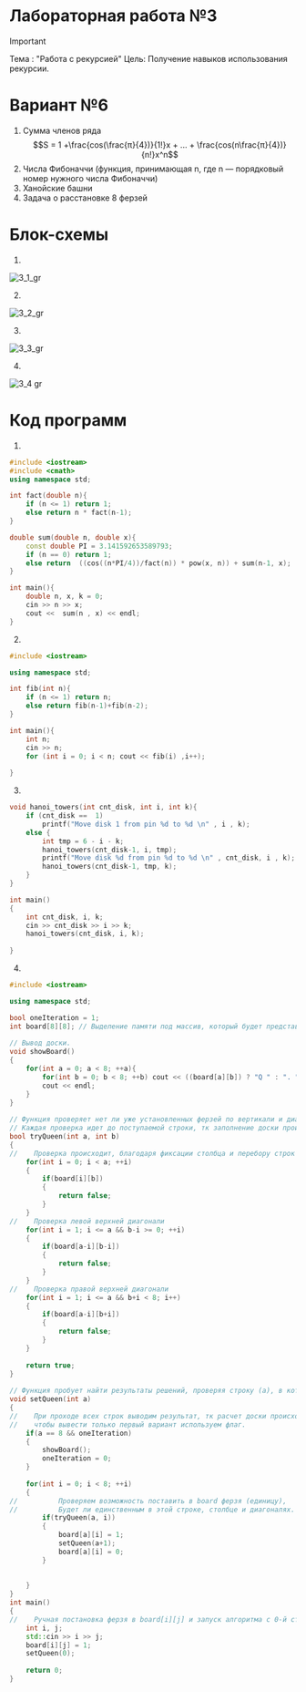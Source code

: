 # Лабораторная работа №3
>[!IMPORTANT]
>Тема : "Работа с рекурсией"
>Цель: Получение навыков использования рекурсии.

# Вариант №6
1. Сумма членов ряда $$S = 1 +\frac{cos(\frac{π}{4})}{1!}x + ... + \frac{cos(n\frac{π}{4})}{n!}x^n$$
2. Числа Фибоначчи (функция, принимающая n, где n — порядковый номер нужного числа Фибоначчи)
3. Ханойские башни
4. Задача о расстановке 8 ферзей

# Блок-схемы
1.
![3_1_gr](https://github.com/MouseViolin/Labs_PSTU_2023/assets/129219043/7155314f-7335-4c72-97b3-962639ff1091)

2. 
![3_2_gr](https://github.com/MouseViolin/Labs_PSTU_2023/assets/129219043/e70fc594-2931-427a-97ad-c86add727607)

3. 
![3_3_gr](https://github.com/MouseViolin/Labs_PSTU_2023/assets/129219043/0858ddae-46a7-4a83-bdb2-830460cc69dd)

4.
![3_4 gr](https://github.com/MouseViolin/Labs_PSTU_2023/assets/129219043/395070cf-2ab7-4dc3-8d0b-c726145b1d1c)


# Код программ

1.
```cpp
#include <iostream>
#include <cmath>
using namespace std;

int fact(double n){
    if (n <= 1) return 1;
    else return n * fact(n-1);
}

double sum(double n, double x){
    const double PI = 3.141592653589793;
    if (n == 0) return 1;
    else return  ((cos((n*PI/4))/fact(n)) * pow(x, n)) + sum(n-1, x);
}

int main(){
    double n, x, k = 0;
    cin >> n >> x;
    cout <<  sum(n , x) << endl;
}
```

2.
```cpp
#include <iostream>

using namespace std;

int fib(int n){
    if (n <= 1) return n;
    else return fib(n-1)+fib(n-2);
}

int main(){
    int n;
    cin >> n;
    for (int i = 0; i < n; cout << fib(i) ,i++);
    
}
```

3.
```cpp
void hanoi_towers(int cnt_disk, int i, int k){
    if (cnt_disk ==  1)
        printf("Move disk 1 from pin %d to %d \n" , i , k);
    else {
        int tmp = 6 - i - k;
        hanoi_towers(cnt_disk-1, i, tmp);
        printf("Move disk %d from pin %d to %d \n" , cnt_disk, i , k);
        hanoi_towers(cnt_disk-1, tmp, k);
    }
}

int main()
{
    int cnt_disk, i, k;
    cin >> cnt_disk >> i >> k;
    hanoi_towers(cnt_disk, i, k);
    
}
```
4.
```cpp
#include <iostream>

using namespace std;

bool oneIteration = 1;
int board[8][8]; // Выделение памяти под массив, который будет представлять собой шахматную доску
 
// Вывод доски.
void showBoard()
{
    for(int a = 0; a < 8; ++a){
        for(int b = 0; b < 8; ++b) cout << ((board[a][b]) ? "Q " : ". ");
        cout << endl;
    }
}
 
// Функция проверяет нет ли уже установленных ферзей по вертикали и диагоналям.
// Каждая проверка идет до поступаемой строки, тк заполнение доски происходит сврху вниз и нам не интересно, что находиться снизу
bool tryQueen(int a, int b)
{
//    Проверка происходит, благодаря фиксации столбца и перебору строк
    for(int i = 0; i < a; ++i)
    {
        if(board[i][b])
        {
            return false;
        }
    }
//    Проверка левой верхней диагонали
    for(int i = 1; i <= a && b-i >= 0; ++i)
    {
        if(board[a-i][b-i])
        {
            return false;
        }
    }
//    Проверка правой верхней диагонали
    for(int i = 1; i <= a && b+i < 8; i++)
    {
        if(board[a-i][b+i])
        {
            return false;
        }
    }
    
    return true;
}
 
// Функция пробует найти результаты решений, проверяя строку (а), в которую можно поставить ферзя
void setQueen(int a)
{
//    При проходе всех строк выводим результат, тк расчет доски происходит рекурсивно,
//    чтобы вывести только первый вариант используем флаг.
    if(a == 8 && oneIteration)
    {
        showBoard();
        oneIteration = 0;
    }
    
    for(int i = 0; i < 8; ++i)
    {
//          Проверяем возможность поставить в board ферзя (единицу),
//          Будет ли единственным в этой строке, столбце и диагоналях.
        if(tryQueen(a, i))
        {
            board[a][i] = 1;
            setQueen(a+1);
            board[a][i] = 0;
        }
        
        
    }
}
int main()
{
//    Ручная постановка ферзя в board[i][j] и запуск алгоритма с 0-й строки - setQueen(0)
    int i, j;
    std::cin >> i >> j;
    board[i][j] = 1;
    setQueen(0);
    
    return 0;
}
```
